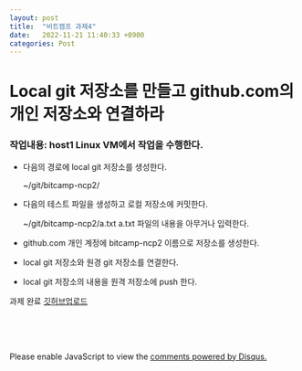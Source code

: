 ```yaml
---
layout: post
title:  "비트캠프 과제4"
date:   2022-11-21 11:40:33 +0900
categories: Post
---
```


# Local git 저장소를 만들고 github.com의 개인 저장소와 연결하라

### 작업내용: host1 Linux VM에서 작업을 수행한다.

* 다음의 경로에 local git 저장소를 생성한다.
    
     ~/git/bitcamp-ncp2/
* 다음의 테스트 파일을 생성하고 로컬 저장소에 커밋한다.

     ~/git/bitcamp-ncp2/a.txt
     a.txt 파일의 내용을 아무거나 입력한다.
* github.com 개인 계정에 bitcamp-ncp2 이름으로 저장소를 생성한다.
* local git 저장소와 원경 git 저장소를 연결한다.
* local git 저장소의 내용을 원격 저장소에 push 한다.

과제 완료 [깃허브업로드](https://github.com/Melon-jy/bitcamp-ncp2)


<br><br><br>

<div id="disqus_thread"></div>
<script>
    /**
    *  RECOMMENDED CONFIGURATION VARIABLES: EDIT AND UNCOMMENT THE SECTION BELOW TO INSERT DYNAMIC VALUES FROM YOUR PLATFORM OR CMS.
    *  LEARN WHY DEFINING THESE VARIABLES IS IMPORTANT: https://disqus.com/admin/universalcode/#configuration-variables    */
    /*
    var disqus_config = function () {
    this.page.url = PAGE_URL;  // Replace PAGE_URL with your page's canonical URL variable
    this.page.identifier = PAGE_IDENTIFIER; // Replace PAGE_IDENTIFIER with your page's unique identifier variable
    };
    */
    (function() { // DON'T EDIT BELOW THIS LINE
    var d = document, s = d.createElement('script');
    s.src = 'https://melonweb.disqus.com/embed.js';
    s.setAttribute('data-timestamp', +new Date());
    (d.head || d.body).appendChild(s);
    })();
</script>
<noscript>Please enable JavaScript to view the <a href="https://disqus.com/?ref_noscript">comments powered by Disqus.</a></noscript>